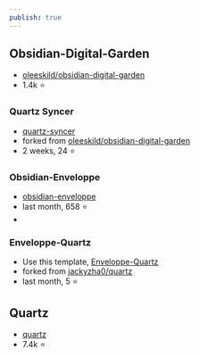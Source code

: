 ```yaml
---
publish: true
---
```


## Obsidian-Digital-Garden
- [oleeskild/obsidian-digital-garden](https://github.com/oleeskild/obsidian-digital-garden)
- 1.4k ⭐

### Quartz Syncer
- [quartz-syncer](https://github.com/saberzero1/quartz-syncer)
- forked from [oleeskild/obsidian-digital-garden](https://github.com/oleeskild/obsidian-digital-garden)
- 2 weeks, 24 ⭐

### Obsidian-Enveloppe
- [obsidian-enveloppe](https://github.com/Enveloppe/obsidian-enveloppe) 
- last month, 658 ⭐
- 
### Enveloppe-Quartz
- Use this template, [Enveloppe-Quartz](https://github.com/Enveloppe/Enveloppe-Quartz)
- forked from [jackyzha0/quartz](https://github.com/jackyzha0/quartz)
- last month, 5 ⭐

## Quartz
- [quartz](https://github.com/jackyzha0/quartz)
- 7.4k ⭐



